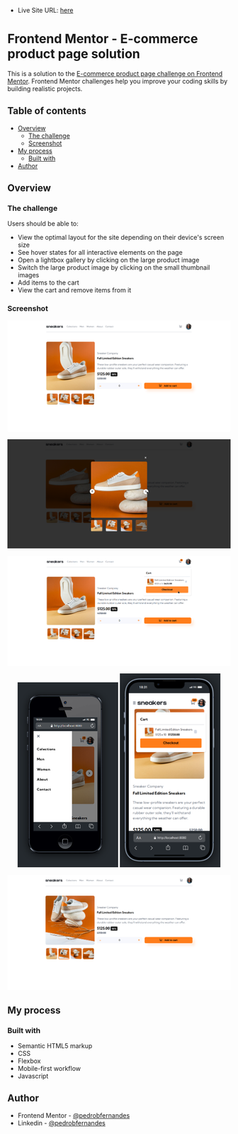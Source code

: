 - Live Site URL: [here](https://pedrobfernandes.github.io/e-commerce-product-page)

# Frontend Mentor - E-commerce product page solution

This is a solution to the [E-commerce product page challenge on Frontend Mentor](https://www.frontendmentor.io/challenges/ecommerce-product-page-UPsZ9MJp6). Frontend Mentor challenges help you improve your coding skills by building realistic projects.

## Table of contents

- [Overview](#overview)
  - [The challenge](#the-challenge)
  - [Screenshot](#screenshot)
- [My process](#my-process)
  - [Built with](#built-with)
- [Author](#author)

## Overview

### The challenge

Users should be able to:

- View the optimal layout for the site depending on their device's screen size
- See hover states for all interactive elements on the page
- Open a lightbox gallery by clicking on the large product image
- Switch the large product image by clicking on the small thumbnail images
- Add items to the cart
- View the cart and remove items from it

### Screenshot

<p align="center">
  <img loading="lazy" src="/screenshots/img01.png"/>
</p>

<p align="center">
  <img loading="lazy" src="/screenshots/img02.png"/>
</p>

<p align="center">
  <img loading="lazy" src="/screenshots/img03.png"/>
</p>

<p align="center">
  <img loading="lazy" src="/screenshots/img04.png" width="45%"/>
  <img loading="lazy" src="/screenshots/img05.png" width="45%"/>
</p>

<p align="center">
  <img loading="lazy" src="/screenshots/img06.png"/>
</p>

## My process

### Built with

- Semantic HTML5 markup
- CSS
- Flexbox
- Mobile-first workflow
- Javascript

## Author

- Frontend Mentor - [@pedrobfernandes](https://www.frontendmentor.io/profile/pedrobfernandes)
- Linkedin - [@pedrobfernandes](https://www.linkedin.com/in/pedrobfernandes)
